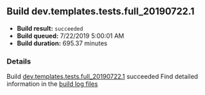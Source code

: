 ## Build dev.templates.tests.full_20190722.1
- **Build result:** `succeeded`
- **Build queued:** 7/22/2019 5:00:01 AM
- **Build duration:** 695.37 minutes
### Details
Build [dev.templates.tests.full_20190722.1](https://winappstudio.visualstudio.com/web/build.aspx?pcguid=a4ef43be-68ce-4195-a619-079b4d9834c2&builduri=vstfs%3a%2f%2f%2fBuild%2fBuild%2f29889) succeeded
Find detailed information in the [build log files](https://uwpctdiags.blob.core.windows.net/buildlogs/dev.templates.tests.full_20190722.1_logs.zip)

